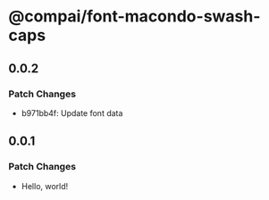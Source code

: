 # @compai/font-macondo-swash-caps

## 0.0.2

### Patch Changes

- b971bb4f: Update font data

## 0.0.1

### Patch Changes

- Hello, world!
